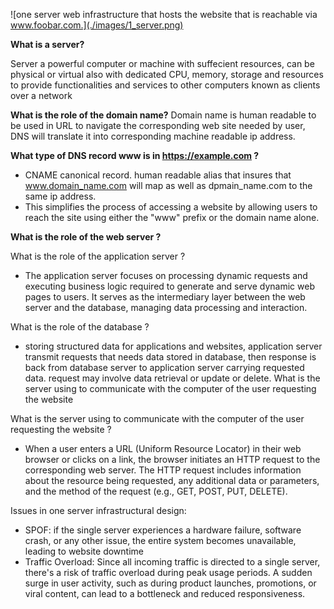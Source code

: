![one server web infrastructure that hosts the website that is reachable via www.foobar.com.](./images/1_server.png)

<strong>What is a server?</strong>

Server a powerful computer or machine with suffecient resources, can be physical or virtual also with dedicated CPU, memory, storage and resources to provide functionalities and services to other computers known as clients over a network

<strong>What is the role of the domain name?</strong>
Domain name is human readable to be used in URL to navigate the corresponding web site needed by user, DNS will translate it into corresponding machine readable ip address.

<strong>What type of DNS record www is in https://example.com ?</strong>

- CNAME canonical record. human readable alias that insures that www.domain_name.com will map as well as dpmain_name.com to the same ip address.
- This simplifies the process of accessing a website by allowing users to reach the site using either the "www" prefix or the domain name alone.

<strong>What is the role of the web server ? </strong>

What is the role of the application server ?

- The application server focuses on processing dynamic requests and executing business logic required to generate and serve dynamic web pages to users. It serves as the intermediary layer between the web server and the database, managing data processing and interaction.

What is the role of the database ?

- storing structured data for applications and websites, application server transmit requests that needs data stored in database, then response is back from database server to application server carrying requested data. request may involve data retrieval or update or delete.
  What is the server using to communicate with the computer of the user requesting the website

What is the server using to communicate with the computer of the user requesting the website ?

- When a user enters a URL (Uniform Resource Locator) in their web browser or clicks on a link, the browser initiates an HTTP request to the corresponding web server. The HTTP request includes information about the resource being requested, any additional data or parameters, and the method of the request (e.g., GET, POST, PUT, DELETE).

Issues in one server infrastructural design:

- SPOF:
  if the single server experiences a hardware failure, software crash, or any other issue, the entire system becomes unavailable, leading to website
  downtime
- Traffic Overload:
  Since all incoming traffic is directed to a single server, there's a risk of traffic overload during peak usage periods. A sudden surge in user activity, such as during product launches, promotions, or viral content, can lead to a bottleneck and reduced responsiveness.
